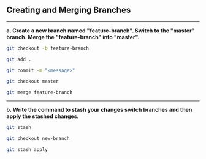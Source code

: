 ## Creating and Merging Branches 

<hr />

**a. Create a new branch named "feature-branch". Switch to the "master" branch. Merge the "feature-branch" into "master".** 


```bash
git checkout -b feature-branch
```

```bash
git add .
```

```bash
git commit -m "<message>"
```

```bash
git checkout master
```

```bash
git merge feature-branch
```

<hr />

**b. Write the command to stash your changes switch branches and then apply the stashed changes.**

```bash
git stash
```

```bash
git checkout new-branch
```

```bash
git stash apply
```
